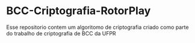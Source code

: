 # BCC-Criptografia-RotorPlay
Esse repositorio contem um algoritomo de criptografia criado como parte do trabalho de criptografia de BCC da UFPR
